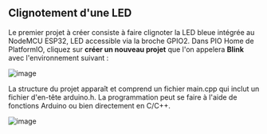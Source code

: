 ## Clignotement d'une LED
Le premier projet à créer consiste à faire clignoter la LED bleue intégrée au NodeMCU ESP32, LED accessible via la broche GPIO2.
Dans PIO Home de PlatformIO, cliquez sur **créer un nouveau projet** que l'on appelera **Blink** avec l'environnement suivant :

![image](https://user-images.githubusercontent.com/44494044/129606840-9d5abecb-120b-45d4-a21a-8cd879871337.png)

La structure du projet apparaît et comprend un fichier main.cpp qui inclut un fichier d'en-tête arduino.h. La programmation peut se faire à l'aide de fonctions Arduino ou bien directement en C/C++.

![image](https://user-images.githubusercontent.com/44494044/129608080-95bd2d23-cbab-4f1a-bfae-894688d0c3d2.png)



